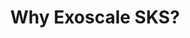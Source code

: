 ---
docType: "Course"
title: "Why Exoscale SKS?"
description: "Learn about Exoscale's Kubernetes Service (SKS) and how it provides a managed Kubernetes experience tailored for European users."
lectures: 2
courseTitle: "Why Exoscale SKS?"
themeColor: "#00B39F"
order: 6
weight: 11
cardImage: ""
toc:
  [
    "scalable-kubernetes-service",
    "packaging-pricing",
  ]
---